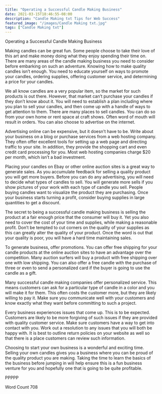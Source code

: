 ```yaml
---
title: "Operating a Successful Candle Making Business"
date: 2021-03-15T18:46:55-08:00
description: "Candle Making txt Tips for Web Success"
featured_image: "/images/Candle Making txt.jpg"
tags: ["Candle Making txt"]
---
```


Operating a Successful Candle Making Business

Making candles can be great fun. Some people choose to take their love of this art and make money doing what they enjoy spending their time on. There are many areas of the candle making business you need to consider before embarking on such an adventure. Knowing how to make quality candles isn’t enough. You need to educate yourself on ways to promote your candles, ordering supplies, offering customer service, and determining a price for your candles.

We all know candles are a very popular item, so the market for such products is out there. However, that market can’t purchase your candles if they don’t know about it. You will need to establish a plan including where you plan to sell your candles, and then come up with a handle of ways to get attention to them. There are many places to sell candles. You can do so from your own home or rent space at craft shows. Often word of mouth will result in orders. You can also choose to advertise on the internet. 

Advertising online can be expensive, but it doesn’t have to be. Write about your business on a blog or purchase services from a web hosting company. They often offer excellent tools for setting up a web page and directing traffic to your site. In addition, they provide the shopping cart and even credit card processing for you. Most web hosting companies charge $20 per month, which isn’t a bad investment.

Placing your candles on Ebay or other online auction sites is a great way to generate sales. As you accumulate feedback for selling a quality product you will get more buyers. Before you can do any advertising, you will need to decide what types of candles to sell. You will generate more sells if you show pictures of your work with each type of candle you sell. People buying candles want to visualize the product they are purchasing. Once your business starts turning a profit, consider buying supplies in large quantities to get a discount. 

The secret to being a successful candle making business is selling the product at a fair enough price that the consumer will buy it. Yet you also need to cover the cost of your time and supplies, while making a reasonable profit. Don’t be tempted to cut corners on the quality of your supplies as this can greatly alter the quality of your product. Once the word is out that your quality is poor, you will have a hard time maintaining sales.

To generate business, offer promotions. You can offer free shipping for your candle products at the online auction sites to have an advantage over the competition. Many auction surfers will buy a product with free shipping over one with low shipping. You can also offer a free candle with the purchase of three or even to send a personalized card if the buyer is going to use the candle as a gift.

Many successful candle making companies offer personalized service. This means customers can ask for a particular type of candle in a color and you will make it for them. This often costs the customer more, but they are likely willing to pay it. Make sure you communicate well with your customers and know exactly what they want before committing to such a project.

Every business experiences issues that come up. This is to be expected. Customers are likely to be more forgiving of such issues if they are provided with quality customer service. Make sure customers have a way to get into contact with you. Work out a resolution to any issues that you will both be happy with. It is best to outline return policies on your website as well so that there is a place customers can review such information.

Choosing to start your own business is a wonderful and exciting time. Selling your own candles gives you a business where you can be proud of the quality product you are making. Taking the time to learn the basics of the business before jumping in will help ensure this is a fun business venture for you and hopefully one that is going to be quite profitable. 

PPPPP

Word Count 708


